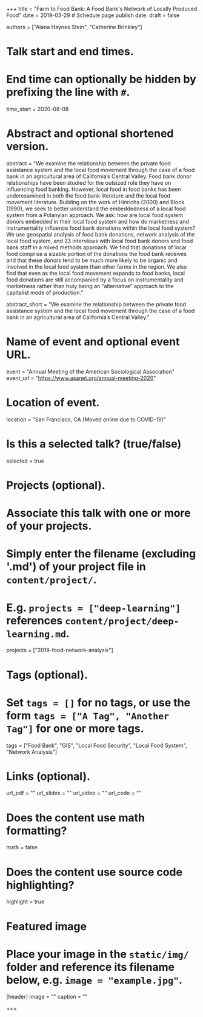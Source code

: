 +++
title = "Farm to Food Bank: A Food Bank's Network of Locally Produced Food"
date = 2019-03-29  # Schedule page publish date.
draft = false

authors = ["Alana Haynes Stein", "Catherine Brinkley"]

# Talk start and end times.
#   End time can optionally be hidden by prefixing the line with `#`.
time_start = 2020-08-08

# Abstract and optional shortened version.
abstract = "We examine the relationship between the private food assistance system and the local food movement through the case of a food bank in an agricultural area of California’s Central Valley. Food bank donor relationships have been studied for the outsized role they have on influencing food banking. However, local food in food banks has been underexamined in both the food bank literature and the local food movement literature. Building on the work of Hinrichs (2000) and Block (1990), we seek to better understand the embeddedness of a local food system from a Polanyian approach. We ask: how are local food system donors embedded in their local food system and how do marketness and instrumentality influence food bank donations within the local food system? We use geospatial analysis of food bank donations, network analysis of the local food system, and 23 interviews with local food bank donors and food bank staff in a mixed methods approach. We find that donations of local food comprise a sizable portion of the donations the food bank receives and that these donors tend to be much more likely to be organic and involved in the local food system than other farms in the region. We also find that even as the local food movement expands to food banks, local food donations are still accompanied by a focus on instrumentality and marketness rather than truly being an “alternative” approach to the capitalist mode of production."

abstract_short = "We examine the relationship between the private food assistance system and the local food movement through the case of a food bank in an agricultural area of California’s Central Valley."

# Name of event and optional event URL.
event = "Annual Meeting of the American Sociological Association"
event_url = "https://www.asanet.org/annual-meeting-2020"

# Location of event.
location = "San Francisco, CA (Moved online due to COVID-19)"

# Is this a selected talk? (true/false)
selected = true

# Projects (optional).
#   Associate this talk with one or more of your projects.
#   Simply enter the filename (excluding '.md') of your project file in `content/project/`.
#   E.g. `projects = ["deep-learning"]` references `content/project/deep-learning.md`.
projects = ["2018-food-network-analysis"]

# Tags (optional).
#   Set `tags = []` for no tags, or use the form `tags = ["A Tag", "Another Tag"]` for one or more tags.
tags = ["Food Bank", "GIS", "Local Food Security", "Local Food System", "Network Analysis"]

# Links (optional).
url_pdf = ""
url_slides = ""
url_video = ""
url_code = ""

# Does the content use math formatting?
math = false

# Does the content use source code highlighting?
highlight = true

# Featured image
# Place your image in the `static/img/` folder and reference its filename below, e.g. `image = "example.jpg"`.
[header]
image = ""
caption = ""

+++

